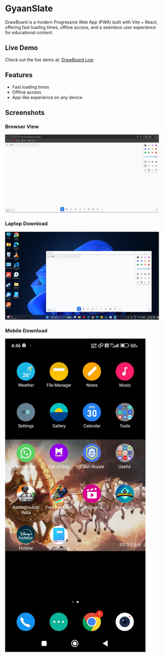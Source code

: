 # GyaanSlate

DrawBoard is a modern Progressive Web App (PWA) built with Vite + React, offering fast loading times, offline access, and a seamless user experience for educational content.

## Live Demo

Check out the live demo at: [DrawBoard Live](https://gyann-slate.vercel.app/)

## Features

- Fast loading times
- Offline access
- App-like experience on any device

## Screenshots

### Browser View
![Browser View](./livedemoimages/browser.png)

### Laptop Download
![Laptop View](./livedemoimages/DesktopDownload.png)

### Mobile Download
![Mobile View](./livedemoimages/mobile.jpg)

